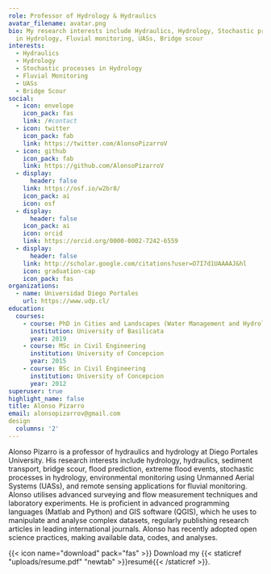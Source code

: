 ```yaml
---
role: Professor of Hydrology & Hydraulics
avatar_filename: avatar.png
bio: My research interests include Hydraulics, Hydrology, Stochastic processes
  in Hydrology, Fluvial monitoring, UASs, Bridge scour
interests:
  - Hydraulics
  - Hydrology
  - Stochastic processes in Hydrology
  - Fluvial Monitoring
  - UASs
  - Bridge Scour
social:
  - icon: envelope
    icon_pack: fas
    link: /#contact
  - icon: twitter
    icon_pack: fab
    link: https://twitter.com/AlonsoPizarroV
  - icon: github
    icon_pack: fab
    link: https://github.com/AlonsoPizarroV
  - display:
      header: false
    link: https://osf.io/w2br8/
    icon_pack: ai
    icon: osf
  - display:
      header: false
    icon_pack: ai
    icon: orcid
    link: https://orcid.org/0000-0002-7242-6559
  - display:
      header: false
    link: http://scholar.google.com/citations?user=O7I7d1UAAAAJ&hl
    icon: graduation-cap
    icon_pack: fas
organizations:
  - name: Universidad Diego Portales
    url: https://www.udp.cl/
education:
  courses:
    - course: PhD in Cities and Landscapes (Water Management and Hydrology)
      institution: University of Basilicata
      year: 2019
    - course: MSc in Civil Engineering
      institution: University of Concepcion
      year: 2015
    - course: BSc in Civil Engineering
      institution: University of Concepcion
      year: 2012
superuser: true
highlight_name: false
title: Alonso Pizarro
email: alonsopizarrov@gmail.com
design
  columns: '2'
---
```

Alonso Pizarro is a professor of hydraulics and hydrology at Diego Portales University. His research interests include hydrology, hydraulics, sediment transport, bridge scour, flood prediction, extreme flood events, stochastic processes in hydrology, environmental monitoring using Unmanned Aerial Systems (UASs), and remote sensing applications for fluvial monitoring. Alonso utilises advanced surveying and flow measurement techniques and laboratory experiments. He is proficient in advanced programming languages (Matlab and Python) and GIS software (QGIS), which he uses to manipulate and analyse complex datasets, regularly publishing research articles in leading international journals. Alonso has recently adopted open science practices, making available data, codes, and analyses.

{{< icon name="download" pack="fas" >}} Download my {{< staticref "uploads/resume.pdf" "newtab" >}}resumé{{< /staticref >}}.
